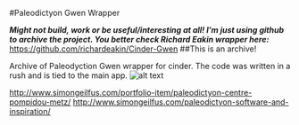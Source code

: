 #Paleodictyon Gwen Wrapper

__*Might not build, work or be useful/interesting at all! I'm just using github to archive the project. You better check Richard Eakin wrapper here:*__
https://github.com/richardeakin/Cinder-Gwen
##This is an archive! 


Archive of Paleodyction Gwen wrapper for cinder. The code was written in a rush and is tied to the main app.
![alt text](http://blog.antivj.com/wp-content/uploads/2013/03/FromStoryboardToSoftware.png "Title")

http://www.simongeilfus.com/portfolio-item/paleodictyon-centre-pompidou-metz/
http://www.simongeilfus.com/paleodictyon-software-and-inspiration/


